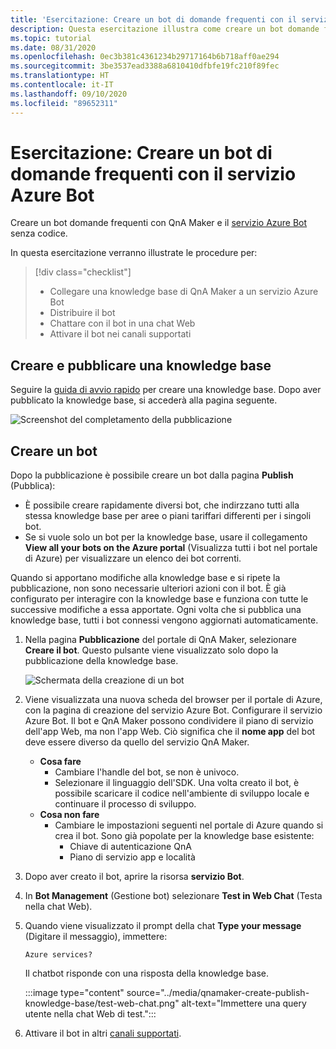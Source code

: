 ```yaml
---
title: 'Esercitazione: Creare un bot di domande frequenti con il servizio Azure Bot'
description: Questa esercitazione illustra come creare un bot domande frequenti senza codice con QnA Maker e il servizio Azure Bot.
ms.topic: tutorial
ms.date: 08/31/2020
ms.openlocfilehash: 0ec3b381c4361234b29717164b6b718aff0ae294
ms.sourcegitcommit: 3be3537ead3388a6810410dfbfe19fc210f89fec
ms.translationtype: HT
ms.contentlocale: it-IT
ms.lasthandoff: 09/10/2020
ms.locfileid: "89652311"
---
```

# <a name="tutorial-create-an-faq-bot-with-azure-bot-service"></a>Esercitazione: Creare un bot di domande frequenti con il servizio Azure Bot
Creare un bot domande frequenti con QnA Maker e il [servizio Azure Bot](https://azure.microsoft.com/en-us/services/bot-service/) senza codice.

In questa esercitazione verranno illustrate le procedure per:

<!-- green checkmark -->
> [!div class="checklist"]
> * Collegare una knowledge base di QnA Maker a un servizio Azure Bot
> * Distribuire il bot
> * Chattare con il bot in una chat Web
> * Attivare il bot nei canali supportati

## <a name="create-and-publish-a-knowledge-base"></a>Creare e pubblicare una knowledge base

Seguire la [guida di avvio rapido](../Quickstarts/create-publish-knowledge-base.md) per creare una knowledge base. Dopo aver pubblicato la knowledge base, si accederà alla pagina seguente.

![Screenshot del completamento della pubblicazione](../media/qnamaker-create-publish-knowledge-base/publish-knowledge-base-to-endpoint.png)

## <a name="create-a-bot"></a>Creare un bot

Dopo la pubblicazione è possibile creare un bot dalla pagina **Publish** (Pubblica):

* È possibile creare rapidamente diversi bot, che indirzzano tutti alla stessa knowledge base per aree o piani tariffari differenti per i singoli bot.
* Se si vuole solo un bot per la knowledge base, usare il collegamento **View all your bots on the Azure portal** (Visualizza tutti i bot nel portale di Azure) per visualizzare un elenco dei bot correnti.

Quando si apportano modifiche alla knowledge base e si ripete la pubblicazione, non sono necessarie ulteriori azioni con il bot. È già configurato per interagire con la knowledge base e funziona con tutte le successive modifiche a essa apportate. Ogni volta che si pubblica una knowledge base, tutti i bot connessi vengono aggiornati automaticamente.

1. Nella pagina **Pubblicazione** del portale di QnA Maker, selezionare **Creare il bot**. Questo pulsante viene visualizzato solo dopo la pubblicazione della knowledge base.

    ![Schermata della creazione di un bot](../media/qnamaker-create-publish-knowledge-base/create-bot-from-published-knowledge-base-page.png)

1. Viene visualizzata una nuova scheda del browser per il portale di Azure, con la pagina di creazione del servizio Azure Bot. Configurare il servizio Azure Bot. Il bot e QnA Maker possono condividere il piano di servizio dell'app Web, ma non l'app Web. Ciò significa che il **nome app** del bot deve essere diverso da quello del servizio QnA Maker.

    * **Cosa fare**
        * Cambiare l'handle del bot, se non è univoco.
        * Selezionare il linguaggio dell'SDK. Una volta creato il bot, è possibile scaricare il codice nell'ambiente di sviluppo locale e continuare il processo di sviluppo.
    * **Cosa non fare**
        * Cambiare le impostazioni seguenti nel portale di Azure quando si crea il bot. Sono già popolate per la knowledge base esistente:
           * Chiave di autenticazione QnA
           * Piano di servizio app e località


1. Dopo aver creato il bot, aprire la risorsa **servizio Bot**.
1. In **Bot Management** (Gestione bot) selezionare **Test in Web Chat** (Testa nella chat Web).
1. Quando viene visualizzato il prompt della chat **Type your message** (Digitare il messaggio), immettere:

    `Azure services?`

    Il chatbot risponde con una risposta della knowledge base.

    :::image type="content" source="../media/qnamaker-create-publish-knowledge-base/test-web-chat.png" alt-text="Immettere una query utente nella chat Web di test.":::
1. Attivare il bot in altri [canali supportati](https://docs.microsoft.com/azure/bot-service/bot-service-manage-channels?view=azure-bot-service-4.0&preserve-view=true).
